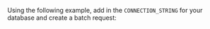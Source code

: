 Using the following example, add in the `CONNECTION_STRING` for your database and create a batch request:

```python name="tests/integration/docusaurus/connecting_to_your_data/database/athena_python_example.py Datasource dict config"
```
